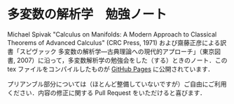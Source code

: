 # 多変数の解析学　勉強ノート

Michael Spivak "Calculus on Manifolds: A Modern Approach to Classical Theorems of Advanced Calculus" (CRC Press, 1971) および齋藤正彦による訳書「スピヴァック 多変数の解析学―古典理論への現代的アプローチ」（東京図書, 2007）に沿って，多変数解析学の勉強会をした（する）ときのノート．この tex ファイルをコンパイルしたものが [GitHub Pages](https://xenolay.github.io/calculus_on_manifolds/Calculus_on_Manifolds.pdf) に公開されています．


プリアンブル部分については（ほとんど整備していないですが）ご自由にご利用ください．内容の修正に関する Pull Request をいただけると喜びます．